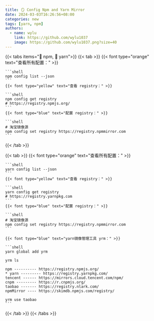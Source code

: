 ```yaml
---
title: 🪞 Config Npm and Yarn Mirror
date: 2024-03-03T16:26:56+08:00
categories: new
tags: [yarn, npm]
authors:
  - name: wylu
    link: https://github.com/wylu1037
    image: https://github.com/wylu1037.png?size=40
---
```


{{< tabs items="🎉 npm, 🎊 yarn">}}
  {{< tab >}}
    {{< font type="orange" text="查看所有配置：" >}}

    ```shell
    npm config list --json
    ```
    {{< font type="yellow" text="查看 registry：" >}}

    ```shell
    npm config get registry
    # https://registry.npmjs.org/
    ```
    {{< font type="blue" text="配置 registry：" >}}

    ```shell
    # 淘宝镜像源
    npm config set registry https://registry.npmmirror.com
    ```

  {{< /tab >}}

  {{< tab >}}
    {{< font type="orange" text="查看所有配置：" >}}

    ```shell
    yarn config list --json
    ```
    {{< font type="yellow" text="查看 registry：" >}}

    ```shell
    yarn config get registry
    # https://registry.yarnpkg.com
    ```
    {{< font type="blue" text="配置 registry：" >}}

    ```shell
    # 淘宝镜像源
    npm config set registry https://registry.npmmirror.com
    ```

    {{< font type="blue" text="yarn镜像管理工具 yrm：" >}}

    ```shell
    yarn global add yrm

    yrm ls

    npm ---------- https://registry.npmjs.org/
    * yarn --------- https://registry.yarnpkg.com/
    tencent ------ https://mirrors.cloud.tencent.com/npm/
    cnpm --------- https://r.cnpmjs.org/
    taobao ------- https://registry.nlark.com/
    npmMirror ---- https://skimdb.npmjs.com/registry/

    yrm use taobao
    ```
  {{< /tab >}}
{{< /tabs >}}